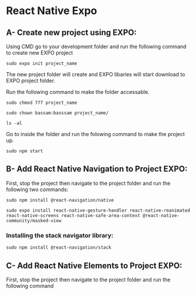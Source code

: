# React Native Expo

## A- Create new project using EXPO:

Using CMD go to your development folder and run the following command to create new EXPO project

`sudo expo init project_name`

The new project folder will create and EXPO libaries will start download to EXPO project folder.

Run the following command to make the folder accessable.

`sudo chmod 777 project_name`

`sudo chown bassam:basssam project_name/`

`ls -al`

Go to inside the folder and run the folowing command to make the project up.

`sudo npm start`


## B- Add React Native Navigation to Project EXPO:

First, stop the project then navigate to the project folder and run the following two commands:

`sudo npm install @react-navigation/native`

`sudo expo install react-native-gesture-handler react-native-reanimated react-native-screens react-native-safe-area-context @react-native-community/masked-view`


### Installing the stack navigator library:

`sudo npm install @react-navigation/stack`


## C- Add React Native Elements to Project EXPO:

First, stop the project then navigate to the project folder and run the following command










